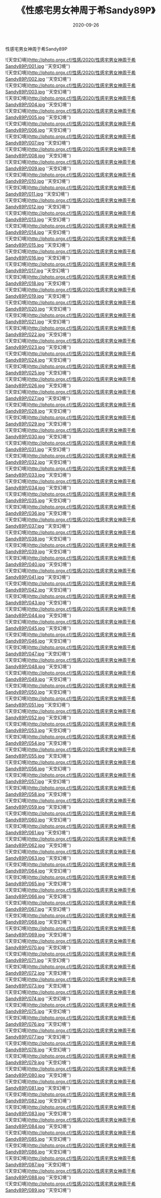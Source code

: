 ﻿---
layout: post
title: 《性感宅男女神周于希Sandy89P》
date: 2020-09-26
img: http://photo.orgx.cf/性感/2020/性感宅男女神周于希Sandy89P/000.jpg
tags: [美女,性感,泳衣]
---

性感宅男女神周于希Sandy89P



![天空幻境](http://photo.orgx.cf/性感/2020/性感宅男女神周于希Sandy89P/001.jpg ''天空幻境'')<br>
![天空幻境](http://photo.orgx.cf/性感/2020/性感宅男女神周于希Sandy89P/002.jpg ''天空幻境'')<br>
![天空幻境](http://photo.orgx.cf/性感/2020/性感宅男女神周于希Sandy89P/003.jpg ''天空幻境'')<br>
![天空幻境](http://photo.orgx.cf/性感/2020/性感宅男女神周于希Sandy89P/004.jpg ''天空幻境'')<br>
![天空幻境](http://photo.orgx.cf/性感/2020/性感宅男女神周于希Sandy89P/005.jpg ''天空幻境'')<br>
![天空幻境](http://photo.orgx.cf/性感/2020/性感宅男女神周于希Sandy89P/006.jpg ''天空幻境'')<br>
![天空幻境](http://photo.orgx.cf/性感/2020/性感宅男女神周于希Sandy89P/007.jpg ''天空幻境'')<br>
![天空幻境](http://photo.orgx.cf/性感/2020/性感宅男女神周于希Sandy89P/008.jpg ''天空幻境'')<br>
![天空幻境](http://photo.orgx.cf/性感/2020/性感宅男女神周于希Sandy89P/009.jpg ''天空幻境'')<br>
![天空幻境](http://photo.orgx.cf/性感/2020/性感宅男女神周于希Sandy89P/010.jpg ''天空幻境'')<br>
![天空幻境](http://photo.orgx.cf/性感/2020/性感宅男女神周于希Sandy89P/011.jpg ''天空幻境'')<br>
![天空幻境](http://photo.orgx.cf/性感/2020/性感宅男女神周于希Sandy89P/012.jpg ''天空幻境'')<br>
![天空幻境](http://photo.orgx.cf/性感/2020/性感宅男女神周于希Sandy89P/013.jpg ''天空幻境'')<br>
![天空幻境](http://photo.orgx.cf/性感/2020/性感宅男女神周于希Sandy89P/014.jpg ''天空幻境'')<br>
![天空幻境](http://photo.orgx.cf/性感/2020/性感宅男女神周于希Sandy89P/015.jpg ''天空幻境'')<br>
![天空幻境](http://photo.orgx.cf/性感/2020/性感宅男女神周于希Sandy89P/016.jpg ''天空幻境'')<br>
![天空幻境](http://photo.orgx.cf/性感/2020/性感宅男女神周于希Sandy89P/017.jpg ''天空幻境'')<br>
![天空幻境](http://photo.orgx.cf/性感/2020/性感宅男女神周于希Sandy89P/018.jpg ''天空幻境'')<br>
![天空幻境](http://photo.orgx.cf/性感/2020/性感宅男女神周于希Sandy89P/019.jpg ''天空幻境'')<br>
![天空幻境](http://photo.orgx.cf/性感/2020/性感宅男女神周于希Sandy89P/020.jpg ''天空幻境'')<br>
![天空幻境](http://photo.orgx.cf/性感/2020/性感宅男女神周于希Sandy89P/021.jpg ''天空幻境'')<br>
![天空幻境](http://photo.orgx.cf/性感/2020/性感宅男女神周于希Sandy89P/022.jpg ''天空幻境'')<br>
![天空幻境](http://photo.orgx.cf/性感/2020/性感宅男女神周于希Sandy89P/023.jpg ''天空幻境'')<br>
![天空幻境](http://photo.orgx.cf/性感/2020/性感宅男女神周于希Sandy89P/024.jpg ''天空幻境'')<br>
![天空幻境](http://photo.orgx.cf/性感/2020/性感宅男女神周于希Sandy89P/025.jpg ''天空幻境'')<br>
![天空幻境](http://photo.orgx.cf/性感/2020/性感宅男女神周于希Sandy89P/026.jpg ''天空幻境'')<br>
![天空幻境](http://photo.orgx.cf/性感/2020/性感宅男女神周于希Sandy89P/027.jpg ''天空幻境'')<br>
![天空幻境](http://photo.orgx.cf/性感/2020/性感宅男女神周于希Sandy89P/028.jpg ''天空幻境'')<br>
![天空幻境](http://photo.orgx.cf/性感/2020/性感宅男女神周于希Sandy89P/029.jpg ''天空幻境'')<br>
![天空幻境](http://photo.orgx.cf/性感/2020/性感宅男女神周于希Sandy89P/030.jpg ''天空幻境'')<br>
![天空幻境](http://photo.orgx.cf/性感/2020/性感宅男女神周于希Sandy89P/031.jpg ''天空幻境'')<br>
![天空幻境](http://photo.orgx.cf/性感/2020/性感宅男女神周于希Sandy89P/032.jpg ''天空幻境'')<br>
![天空幻境](http://photo.orgx.cf/性感/2020/性感宅男女神周于希Sandy89P/033.jpg ''天空幻境'')<br>
![天空幻境](http://photo.orgx.cf/性感/2020/性感宅男女神周于希Sandy89P/034.jpg ''天空幻境'')<br>
![天空幻境](http://photo.orgx.cf/性感/2020/性感宅男女神周于希Sandy89P/035.jpg ''天空幻境'')<br>
![天空幻境](http://photo.orgx.cf/性感/2020/性感宅男女神周于希Sandy89P/036.jpg ''天空幻境'')<br>
![天空幻境](http://photo.orgx.cf/性感/2020/性感宅男女神周于希Sandy89P/037.jpg ''天空幻境'')<br>
![天空幻境](http://photo.orgx.cf/性感/2020/性感宅男女神周于希Sandy89P/038.jpg ''天空幻境'')<br>
![天空幻境](http://photo.orgx.cf/性感/2020/性感宅男女神周于希Sandy89P/039.jpg ''天空幻境'')<br>
![天空幻境](http://photo.orgx.cf/性感/2020/性感宅男女神周于希Sandy89P/040.jpg ''天空幻境'')<br>
![天空幻境](http://photo.orgx.cf/性感/2020/性感宅男女神周于希Sandy89P/041.jpg ''天空幻境'')<br>
![天空幻境](http://photo.orgx.cf/性感/2020/性感宅男女神周于希Sandy89P/042.jpg ''天空幻境'')<br>
![天空幻境](http://photo.orgx.cf/性感/2020/性感宅男女神周于希Sandy89P/043.jpg ''天空幻境'')<br>
![天空幻境](http://photo.orgx.cf/性感/2020/性感宅男女神周于希Sandy89P/044.jpg ''天空幻境'')<br>
![天空幻境](http://photo.orgx.cf/性感/2020/性感宅男女神周于希Sandy89P/045.jpg ''天空幻境'')<br>
![天空幻境](http://photo.orgx.cf/性感/2020/性感宅男女神周于希Sandy89P/046.jpg ''天空幻境'')<br>
![天空幻境](http://photo.orgx.cf/性感/2020/性感宅男女神周于希Sandy89P/047.jpg ''天空幻境'')<br>
![天空幻境](http://photo.orgx.cf/性感/2020/性感宅男女神周于希Sandy89P/048.jpg ''天空幻境'')<br>
![天空幻境](http://photo.orgx.cf/性感/2020/性感宅男女神周于希Sandy89P/049.jpg ''天空幻境'')<br>
![天空幻境](http://photo.orgx.cf/性感/2020/性感宅男女神周于希Sandy89P/050.jpg ''天空幻境'')<br>
![天空幻境](http://photo.orgx.cf/性感/2020/性感宅男女神周于希Sandy89P/051.jpg ''天空幻境'')<br>
![天空幻境](http://photo.orgx.cf/性感/2020/性感宅男女神周于希Sandy89P/052.jpg ''天空幻境'')<br>
![天空幻境](http://photo.orgx.cf/性感/2020/性感宅男女神周于希Sandy89P/053.jpg ''天空幻境'')<br>
![天空幻境](http://photo.orgx.cf/性感/2020/性感宅男女神周于希Sandy89P/054.jpg ''天空幻境'')<br>
![天空幻境](http://photo.orgx.cf/性感/2020/性感宅男女神周于希Sandy89P/055.jpg ''天空幻境'')<br>
![天空幻境](http://photo.orgx.cf/性感/2020/性感宅男女神周于希Sandy89P/056.jpg ''天空幻境'')<br>
![天空幻境](http://photo.orgx.cf/性感/2020/性感宅男女神周于希Sandy89P/057.jpg ''天空幻境'')<br>
![天空幻境](http://photo.orgx.cf/性感/2020/性感宅男女神周于希Sandy89P/058.jpg ''天空幻境'')<br>
![天空幻境](http://photo.orgx.cf/性感/2020/性感宅男女神周于希Sandy89P/059.jpg ''天空幻境'')<br>
![天空幻境](http://photo.orgx.cf/性感/2020/性感宅男女神周于希Sandy89P/060.jpg ''天空幻境'')<br>
![天空幻境](http://photo.orgx.cf/性感/2020/性感宅男女神周于希Sandy89P/061.jpg ''天空幻境'')<br>
![天空幻境](http://photo.orgx.cf/性感/2020/性感宅男女神周于希Sandy89P/062.jpg ''天空幻境'')<br>
![天空幻境](http://photo.orgx.cf/性感/2020/性感宅男女神周于希Sandy89P/063.jpg ''天空幻境'')<br>
![天空幻境](http://photo.orgx.cf/性感/2020/性感宅男女神周于希Sandy89P/064.jpg ''天空幻境'')<br>
![天空幻境](http://photo.orgx.cf/性感/2020/性感宅男女神周于希Sandy89P/065.jpg ''天空幻境'')<br>
![天空幻境](http://photo.orgx.cf/性感/2020/性感宅男女神周于希Sandy89P/066.jpg ''天空幻境'')<br>
![天空幻境](http://photo.orgx.cf/性感/2020/性感宅男女神周于希Sandy89P/067.jpg ''天空幻境'')<br>
![天空幻境](http://photo.orgx.cf/性感/2020/性感宅男女神周于希Sandy89P/068.jpg ''天空幻境'')<br>
![天空幻境](http://photo.orgx.cf/性感/2020/性感宅男女神周于希Sandy89P/069.jpg ''天空幻境'')<br>
![天空幻境](http://photo.orgx.cf/性感/2020/性感宅男女神周于希Sandy89P/070.jpg ''天空幻境'')<br>
![天空幻境](http://photo.orgx.cf/性感/2020/性感宅男女神周于希Sandy89P/071.jpg ''天空幻境'')<br>
![天空幻境](http://photo.orgx.cf/性感/2020/性感宅男女神周于希Sandy89P/072.jpg ''天空幻境'')<br>
![天空幻境](http://photo.orgx.cf/性感/2020/性感宅男女神周于希Sandy89P/073.jpg ''天空幻境'')<br>
![天空幻境](http://photo.orgx.cf/性感/2020/性感宅男女神周于希Sandy89P/074.jpg ''天空幻境'')<br>
![天空幻境](http://photo.orgx.cf/性感/2020/性感宅男女神周于希Sandy89P/075.jpg ''天空幻境'')<br>
![天空幻境](http://photo.orgx.cf/性感/2020/性感宅男女神周于希Sandy89P/076.jpg ''天空幻境'')<br>
![天空幻境](http://photo.orgx.cf/性感/2020/性感宅男女神周于希Sandy89P/077.jpg ''天空幻境'')<br>
![天空幻境](http://photo.orgx.cf/性感/2020/性感宅男女神周于希Sandy89P/078.jpg ''天空幻境'')<br>
![天空幻境](http://photo.orgx.cf/性感/2020/性感宅男女神周于希Sandy89P/079.jpg ''天空幻境'')<br>
![天空幻境](http://photo.orgx.cf/性感/2020/性感宅男女神周于希Sandy89P/080.jpg ''天空幻境'')<br>
![天空幻境](http://photo.orgx.cf/性感/2020/性感宅男女神周于希Sandy89P/081.jpg ''天空幻境'')<br>
![天空幻境](http://photo.orgx.cf/性感/2020/性感宅男女神周于希Sandy89P/082.jpg ''天空幻境'')<br>
![天空幻境](http://photo.orgx.cf/性感/2020/性感宅男女神周于希Sandy89P/083.jpg ''天空幻境'')<br>
![天空幻境](http://photo.orgx.cf/性感/2020/性感宅男女神周于希Sandy89P/084.jpg ''天空幻境'')<br>
![天空幻境](http://photo.orgx.cf/性感/2020/性感宅男女神周于希Sandy89P/085.jpg ''天空幻境'')<br>
![天空幻境](http://photo.orgx.cf/性感/2020/性感宅男女神周于希Sandy89P/086.jpg ''天空幻境'')<br>
![天空幻境](http://photo.orgx.cf/性感/2020/性感宅男女神周于希Sandy89P/087.jpg ''天空幻境'')<br>
![天空幻境](http://photo.orgx.cf/性感/2020/性感宅男女神周于希Sandy89P/088.jpg ''天空幻境'')<br>
![天空幻境](http://photo.orgx.cf/性感/2020/性感宅男女神周于希Sandy89P/089.jpg ''天空幻境'')<br>